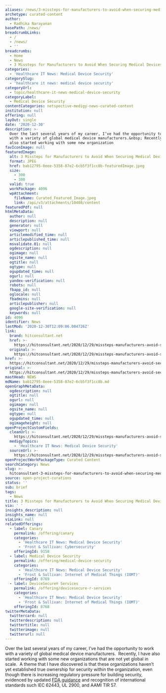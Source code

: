 ```yaml
---
aliases: /news/3-missteps-for-manufacturers-to-avoid-when-securing-medical-devices
archetype: curated-content
author:
  - Radhika Narayanan
basePath: /news/
breadcrumbLinks:
  - /
  - /news/
  - ''
breadcrumbs:
  - Home
  - News
  - 3 Missteps for Manufacturers to Avoid When Securing Medical Devices
categories:
  - 'Healthcare IT News: Medical Device Security'
categorySlug:
  - 'healthcare it news: medical device security'
categoryUrl:
  - topic/healthcare-it-news-medical-device-security
categoryLabel:
  - Medical Device Security
contentCategories: netspective-medigy-news-curated-content
institution: null
offering: null
layOut: single
date: '2020-12-30'
description: >-
  Over the last several years of my career, I’ve had the opportunity to work
  with a variety of global medical device manufacturers.&nbsp; Recently, I have
  also started working with some new organization
favIconImage: null
featuredImage:
  alt: 3 Missteps for Manufacturers to Avoid When Securing Medical Devices
  format: JPEG
  href: bab12795-8eee-5358-87e2-6cb5f3f1cc8b-featuredImage.jpeg
  size:
    - 300
    - 300
  valid: true
  workPackage: 4096
  wpAttachment:
    fileName: Curated_Featured_Image.jpeg
    link: /api/v3/attachments/10408/content
featuredPdf: null
htmlMetaData:
  author: null
  description: null
  generator: null
  viewport: null
  articlemodified_time: null
  articlepublished_time: null
  msvalidate.01: null
  ogdescription: null
  ogimage: null
  ogsite_name: null
  ogtitle: null
  ogtype: null
  ogupdated_time: null
  ogurl: null
  yandex-verification: null
  robots: null
  fbapp_id: null
  oglocale: null
  fbadmins: null
  articlepublisher: null
  google-site-verification: null
  keywords: null
id: 4096
identifier: News
lastMod: '2020-12-30T12:09:06.084726Z'
link:
  brand: hitconsultant.net
  href: >-
    https://hitconsultant.net/2020/12/29/missteps-manufacturers-avoid-securing-medical-devices/#.X-xrxtj7RPY
  original: >-
    https://hitconsultant.net/2020/12/29/missteps-manufacturers-avoid-securing-medical-devices/#.X-xrxtj7RPY
href: >-
  https://hitconsultant.net/2020/12/29/missteps-manufacturers-avoid-securing-medical-devices/#.X-xrxtj7RPY
original: >-
  https://hitconsultant.net/2020/12/29/missteps-manufacturers-avoid-securing-medical-devices/#.X-xrxtj7RPY
mastHead: NEWS
mdName: bab12795-8eee-5358-87e2-6cb5f3f1cc8b.md
openGraphMetaData:
  ogdescription: null
  ogtitle: null
  ogurl: null
  ogimage: null
  ogsite_name: null
  ogtype: null
  ogupdated_time: null
  ogimageheight: null
openProjectCustomFields:
  cleanUrl: >-
    https://hitconsultant.net/2020/12/29/missteps-manufacturers-avoid-securing-medical-devices/#.X-xrxtj7RPY
  medigyTopics:
    - 'Healthcare IT News: Medical Device Security'
  sourceUrl: >-
    https://hitconsultant.net/2020/12/29/missteps-manufacturers-avoid-securing-medical-devices/#.X-xrxtj7RPY
openProjectWorkPackageType: Curated Content
searchCategory: News
slug: >-
  hitconsultant-3-missteps-for-manufacturers-to-avoid-when-securing-medical-devices
source: open-project-curations
status: ''
sub: brief
tags:
  - News
title: 3 Missteps for Manufacturers to Avoid When Securing Medical Devices
via: ' '
insights_description: null
insights_name: null
viaLink: null
relatedOfferings:
  - label: Canary
    permalink: /offering/canary
    categories:
      - 'Healthcare IT News: Medical Device Security'
      - 'Frost & Sullivan: Cybersecurity'
    offeringId: 9158
  - label: Medical Device Security
    permalink: /offering/medical-device-security
    categories:
      - 'Healthcare IT News: Medical Device Security'
      - 'Frost & Sullivan: Internet of Medical Things (IOMT)'
    offeringId: 8769
  - label: DeviceSecure® Services
    permalink: /offering/devicesecure-r-services
    categories:
      - 'Healthcare IT News: Medical Device Security'
      - 'Frost & Sullivan: Internet of Medical Things (IOMT)'
    offeringId: 8768
twitterMetaData:
  twittercard: null
  twitterdescription: null
  twittertitle: null
  twitterimage: null
  twitterurl: null
---
```

<p>Over the last several years of my career, I’ve had the opportunity to work with a variety of global medical device manufacturers.&nbsp; Recently, I have also started working with some new organizations that are not yet global in scale.&nbsp; A theme that I have discovered is that these organizations haven’t yet established true ownership for security within the organization, even though there is increasing regulatory pressure for building security, evidenced by updated <a href="https://www.fda.gov/regulatory-information/search-fda-guidance-documents/content-premarket-submissions-management-cybersecurity-medical-devices">FDA guidance</a> and recognition of international standards such IEC 62443, UL 2900, and AAMI TIR 57.&nbsp;&nbsp;</p>